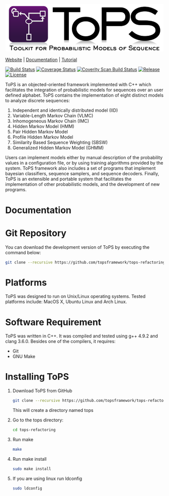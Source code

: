 [![Tops](https://raw.githubusercontent.com/topsframework/topsframework.github.io/master/tops-cover.png)](http://topsframework.github.io/)

[Website](http://topsframework.github.io/) |
[Documentation](http://topsframework.github.io/tops-refactoring/doc/api/) |
[Tutorial](http://topsframework.github.io/tutorial.pdf)

[![Build Status](https://img.shields.io/travis/topsframework/tops-refactoring.svg)](https://travis-ci.org/topsframework/tops-refactoring)
[![Coverage Status](https://img.shields.io/coveralls/topsframework/tops-refactoring.svg)](https://coveralls.io/r/topsframework/tops-refactoring)
[![Coverity Scan Build Status](https://img.shields.io/coverity/scan/4131.svg)](https://scan.coverity.com/projects/4131)
[![Release](https://img.shields.io/github/tag/topsframework/tops-refactoring.svg)](https://github.com/topsframework/tops-refactoring/releases/latest)
[![License](https://img.shields.io/github/license/topsframework/tops-refactoring.svg)](https://github.com/topsframework/tops-refactoring/blob/master/LICENSE)

ToPS is an objected-oriented framework implemented with C++ which 
facilitates the integration of probabilistic models for sequences 
over an user defined alphabet. ToPS contains the implementation of 
eight distinct models to analyze discrete sequences:

1. Independent and identically distributed model (IID)
2. Variable-Length Markov Chain (VLMC)
3. Inhomogeneous Markov Chain (IMC)
4. Hidden Markov Model (HMM)
5. Pair Hidden Markov Model
6. Profile Hidden Markov Model
7. Similarity Based Sequence Weighting (SBSW)
8. Generalized Hidden Markov Model (GHMM)

Users can implement models either by manual description of the 
probability values in a configuration file, or by using training 
algorithms provided by the system. ToPS framework also includes 
a set of programs that implement bayesian classifiers, sequence 
samplers, and sequence decoders. Finally, ToPS is an extensible and 
portable system that facilitates the implementation of other 
probabilistic models, and the development of new programs.

Documentation
==============



Git Repository
===============

You can download the development version of ToPS by executing the 
command below:

```bash
git clone --recursive https://github.com/topsframework/tops-refactoring.git
```

Platforms
==========

ToPS was designed to run on Unix/Linux operating systems. 
Tested platforms include: MacOS X, Ubuntu Linux and Arch Linux.

Software Requirement
=====================

ToPS was written in C++. It was compiled and tested using g++ 4.9.2 
and clang 3.6.0. Besides one of the compilers, it requires:

- Git
- GNU Make

Installing ToPS
================

1. Download ToPS from GitHub  

   ```bash
   git clone --recursive https://github.com/topsframework/tops-refactoring.git
   ```

   This will create a directory named tops

2. Go to the tops directory:

   ```bash
   cd tops-refactoring
   ```

3. Run make

   ```bash
   make
   ```

5. Run make install

   ```bash
   sudo make install
   ```

6. If you are using linux run ldconfig

   ```bash
   sudo ldconfig
   ```
